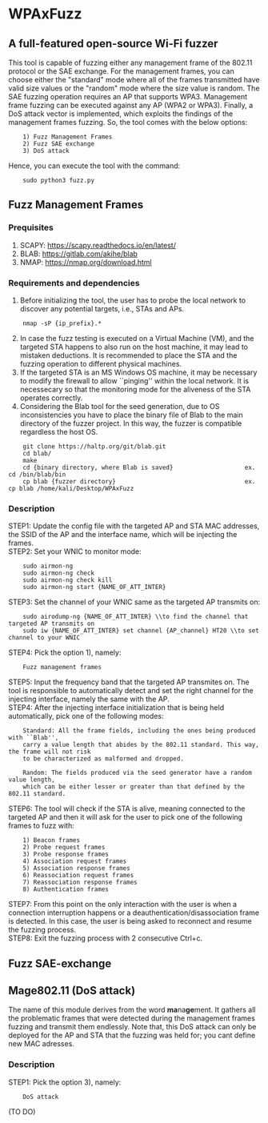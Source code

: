 # WPAxFuzz

## A full-featured open-source Wi-Fi fuzzer    
This tool is capable of fuzzing either any management frame of the 802.11 protocol or the SAE exchange. For the management frames, you can choose either the "standard" mode where all of the frames transmitted have valid size values or the "random" mode where the size value is random. The SAE fuzzing operation requires an AP that supports WPA3. Management frame fuzzing can be executed against any AP (WPA2 or WPA3). Finally, a DoS attack vector is implemented, which exploits the findings of the management frames fuzzing. So, the tool comes with the below options:
```
    1) Fuzz Management Frames
    2) Fuzz SAE exchange
    3) DoS attack
```
Hence, you can execute the tool with the command:
```
    sudo python3 fuzz.py
```

## Fuzz Management Frames

### Prequisites
1) SCAPY: https://scapy.readthedocs.io/en/latest/  
2) BLAB: https://gitlab.com/akihe/blab   
4) NMAP: https://nmap.org/download.html

### Requirements and dependencies
1) Before initializing the tool, the user has to probe the local network to discover any potential targets, i.e., STAs and APs.
```
    nmap -sP {ip_prefix}.*
```
2) In case the fuzz testing is executed on a Virtual Machine (VM), and the targeted STA happens to also run on the host machine, it may lead to mistaken deductions. It is recommended to place the STA and the fuzzing operation to different physical machines.
3) If the targeted STA is an MS Windows OS machine, it may be necessary to modify the firewall to allow ``pinging'' within the local network. It is necessecary so that the monitoring mode for the aliveness of the STA operates correctly.
5) Considering the Blab tool for the seed generation, due to OS inconsistencies you have to place the binary file of Blab to the main directory of the fuzzer project. In this way, the fuzzer is compatible regardless the host OS.
```
    git clone https://haltp.org/git/blab.git
    cd blab/
    make
    cd {binary directory, where Blab is saved}                    ex. cd /bin/blab/bin
    cp blab {fuzzer directory}                                    ex. cp blab /home/kali/Desktop/WPAxFuzz
```

### Description
STEP1: Update the config file with the targeted AP and STA MAC addresses, the SSID of the AP and the interface name, which will be injecting the frames.  
STEP2: Set your WNIC to monitor mode:  
```
    sudo airmon-ng
    sudo airmon-ng check
    sudo airmon-ng check kill
    sudo airmon-ng start {NAME_OF_ATT_INTER}
```
STEP3: Set the channel of your WNIC same as the targeted AP transmits on:
```
    sudo airodump-ng {NAME_OF_ATT_INTER} \\to find the channel that targeted AP transmits on
    sudo iw {NAME_OF_ATT_INTER} set channel {AP_channel} HT20 \\to set channel to your WNIC
```
STEP4: Pick the option 1), namely:
```
    Fuzz management frames
```
STEP5: Input the frequency band that the targeted AP transmites on. The tool is responsible to automatically detect and set the right channel for the injecting interface, namely the same with the AP.    
STEP4: After the injecting interface initialization that is being held automatically, pick one of the following modes:  
```
    Standard: All the frame fields, including the ones being produced with ``Blab'',  
    carry a value length that abides by the 802.11 standard. This way, the frame will not risk  
    to be characterized as malformed and dropped.  
    
    Random: The fields produced via the seed generator have a random value length,  
    which can be either lesser or greater than that defined by the 802.11 standard.  
```
STEP6: The tool will check if the STA is alive, meaning connected to the targeted AP and then it will ask for the user to pick one of the following frames to fuzz with:
```
    1) Beacon frames
    2) Probe request frames
    3) Probe response frames
    4) Association request frames
    5) Association response frames
    6) Reassociation request frames
    7) Reassociation response frames
    8) Authentication frames
```
STEP7: From this point on the only interaction with the user is when a connection interruption happens or a deauthentication/disassociation frame is detected. In this case, the user is being asked to reconnect and resume the fuzzing process.  
STEP8: Exit the fuzzing process with 2 consecutive Ctrl+c.

## Fuzz SAE-exchange

## Mage802.11 (DoS attack)
The name of this module derives from the word **ma**na**ge**ment. It gathers all the problematic frames that were detected during the management frames fuzzing and transmit them endlessly. Note that, this DoS attack can only be deployed for the AP and STA that the fuzzing was held for; you cant define new MAC adresses.

### Description
STEP1: Pick the option 3), namely:
```
    DoS attack
```
(TO DO)

